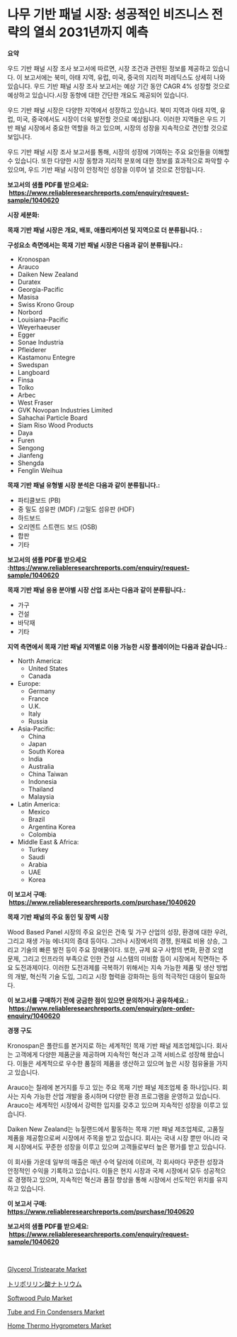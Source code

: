 <p><h1>나무 기반 패널 시장: 성공적인 비즈니스 전략의 열쇠 2031년까지 예측</h1></p><p><strong>요약</strong></p>
<p><p>우드 기반 패널 시장 조사 보고서에 따르면, 시장 조건과 관련된 정보를 제공하고 있습니다. 이 보고서에는 북미, 아태 지역, 유럽, 미국, 중국의 지리적 퍼레딕스도 상세히 나와 있습니다. 우드 기반 패널 시장 조사 보고서는 예상 기간 동안 CAGR 4% 성장할 것으로 예상하고 있습니다.시장 동향에 대한 간단한 개요도 제공되어 있습니다.</p><p>우드 기반 패널 시장은 다양한 지역에서 성장하고 있습니다. 북미 지역과 아태 지역, 유럽, 미국, 중국에서도 시장이 더욱 발전할 것으로 예상됩니다. 이러한 지역들은 우드 기반 패널 시장에서 중요한 역할을 하고 있으며, 시장의 성장을 지속적으로 견인할 것으로 보입니다.</p><p>우드 기반 패널 시장 조사 보고서를 통해, 시장의 성장에 기여하는 주요 요인들을 이해할 수 있습니다. 또한 다양한 시장 동향과 지리적 분포에 대한 정보를 효과적으로 파악할 수 있으며, 우드 기반 패널 시장이 안정적인 성장을 이루어 낼 것으로 전망됩니다.</p></p>
<p><strong>보고서의 샘플 PDF를 받으세요: &nbsp;<a href="https://www.reliableresearchreports.com/enquiry/request-sample/1040620">https://www.reliableresearchreports.com/enquiry/request-sample/1040620</a></strong></p>
<p><strong>시장 세분화:</strong></p>
<p><strong> 목재 기반 패널 시장은 개요, 배포, 애플리케이션 및 지역으로 더 분류됩니다. :</strong></p>
<p><strong>구성요소 측면에서는 목재 기반 패널 시장은 다음과 같이 분류됩니다.:</strong></p>
<p><ul><li>Kronospan</li><li>Arauco</li><li>Daiken New Zealand</li><li>Duratex</li><li>Georgia-Pacific</li><li>Masisa</li><li>Swiss Krono Group</li><li>Norbord</li><li>Louisiana-Pacific</li><li>Weyerhaeuser</li><li>Egger</li><li>Sonae Industria</li><li>Pfleiderer</li><li>Kastamonu Entegre</li><li>Swedspan</li><li>Langboard</li><li>Finsa</li><li>Tolko</li><li>Arbec</li><li>West Fraser</li><li>GVK Novopan Industries Limited</li><li>Sahachai Particle Board</li><li>Siam Riso Wood Products</li><li>Daya</li><li>Furen</li><li>Sengong</li><li>Jianfeng</li><li>Shengda</li><li>Fenglin
    Weihua</li></ul></p>
<p><strong> 목재 기반 패널 유형별 시장 분석은 다음과 같이 분류됩니다.:</strong></p>
<p><ul><li>파티클보드 (PB)</li><li>중 밀도 섬유판 (MDF) /고밀도 섬유판 (HDF)</li><li>하드보드</li><li>오리엔트 스트랜드 보드 (OSB)</li><li>합판</li><li>기타</li></ul></p>
<p><strong>보고서의 샘플 PDF를 받으세요 :<a href="https://www.reliableresearchreports.com/enquiry/request-sample/1040620">https://www.reliableresearchreports.com/enquiry/request-sample/1040620</a></strong></p>
<p><strong> 목재 기반 패널 응용 분야별 시장 산업 조사는 다음과 같이 분류됩니다.:</strong></p>
<p><ul><li>가구</li><li>건설</li><li>바닥재</li><li>기타</li></ul></p>
<p><strong>지역 측면에서 목재 기반 패널 지역별로 이용 가능한 시장 플레이어는 다음과 같습니다.:</strong></p>
<p><ul>
    <li>
        North America:
        <ul>
            <li>United States</li>
            <li>Canada</li>
        </ul>
    </li>
    <li>
        Europe:
        <ul>
            <li>Germany</li>
            <li>France</li>
            <li>U.K.</li>
            <li>Italy</li>
            <li>Russia</li>
        </ul>
    </li>
    <li>
        Asia-Pacific:
        <ul>
            <li>China</li>
            <li>Japan</li>
            <li>South Korea</li>
            <li>India</li>
            <li>Australia</li>
            <li>China Taiwan</li>
            <li>Indonesia</li>
            <li>Thailand</li>
            <li>Malaysia</li>
        </ul>
    </li>
    <li>
        Latin America:
        <ul>
            <li>Mexico</li>
            <li>Brazil</li>
            <li>Argentina Korea</li>
            <li>Colombia</li>
        </ul>
    </li>
    <li>
        Middle East & Africa:
        <ul>
            <li>Turkey</li>
            <li>Saudi</li>
            <li>Arabia</li>
            <li>UAE</li>
            <li>Korea</li>
        </ul>
    </li>
    </ul></p>
<p><strong>이 보고서 구매: &nbsp;<a href="https://www.reliableresearchreports.com/purchase/1040620">https://www.reliableresearchreports.com/purchase/1040620</a></strong></p>
<p><strong>목재 기반 패널의 주요 동인 및 장벽 시장</strong></p>
<p><p>Wood Based Panel 시장의 주요 요인은 건축 및 가구 산업의 성장, 환경에 대한 우려, 그리고 재생 가능 에너지의 증대 등이다. 그러나 시장에서의 경쟁, 원재료 비용 상승, 그리고 기술의 빠른 발전 등이 주요 장애물이다. 또한, 규제 요구 사항의 변화, 환경 오염 문제, 그리고 인프라의 부족으로 인한 건설 시스템의 미비함 등이 시장에서 직면하는 주요 도전과제이다. 이러한 도전과제를 극복하기 위해서는 지속 가능한 제품 및 생산 방법의 개발, 혁신적 기술 도입, 그리고 시장 협력을 강화하는 등의 적극적인 대응이 필요하다.</p></p>
<p><strong>이 보고서를 구매하기 전에 궁금한 점이 있으면 문의하거나 공유하세요.: &nbsp;<a href="https://www.reliableresearchreports.com/enquiry/pre-order-enquiry/1040620">https://www.reliableresearchreports.com/enquiry/pre-order-enquiry/1040620</a></strong></p>
<p><strong>경쟁 구도</strong></p>
<p><p>Kronospan은 폴란드를 본거지로 하는 세계적인 목재 기반 패널 제조업체입니다. 회사는 고객에게 다양한 제품군을 제공하며 지속적인 혁신과 고객 서비스로 성장해 왔습니다. 이들은 세계적으로 우수한 품질의 제품을 생산하고 있으며 높은 시장 점유율을 가지고 있습니다.</p><p>Arauco는 칠레에 본거지를 두고 있는 주요 목재 기반 패널 제조업체 중 하나입니다. 회사는 지속 가능한 산업 개발을 중시하며 다양한 환경 프로그램을 운영하고 있습니다. Arauco는 세계적인 시장에서 강력한 입지를 갖추고 있으며 지속적인 성장을 이루고 있습니다.</p><p>Daiken New Zealand는 뉴질랜드에서 활동하는 목재 기반 패널 제조업체로, 고품질 제품을 제공함으로써 시장에서 주목을 받고 있습니다. 회사는 국내 시장 뿐만 아니라 국제 시장에서도 꾸준한 성장을 이루고 있으며 고객들로부터 높은 평가를 받고 있습니다.</p><p>이 회사들 가운데 일부의 매출은 매년 수억 달러에 이르며, 각 회사마다 꾸준한 성장과 안정적인 수익을 기록하고 있습니다. 이들은 현지 시장과 국제 시장에서 모두 성공적으로 경쟁하고 있으며, 지속적인 혁신과 품질 향상을 통해 시장에서 선도적인 위치를 유지하고 있습니다.</p></p>
<p><strong>이 보고서 구매: &nbsp; <a href="https://www.reliableresearchreports.com/purchase/1040620">https://www.reliableresearchreports.com/purchase/1040620</a></strong></p>
<p><strong>보고서의 샘플 PDF를 받으세요: &nbsp;<a href="https://www.reliableresearchreports.com/enquiry/request-sample/1040620">https://www.reliableresearchreports.com/enquiry/request-sample/1040620</a></strong><strong></strong></p>
<p>&nbsp;</p>
<p><p><a href="https://issuu.com/reportprime-2/docs/glycerol-tristearate-market-size-2030.pptx">Glycerol Tristearate Market</a></p><p><a href="https://github.com/bevdtkn4419963/Market-Research-Report-List-1/blob/main/4912191188718.md">トリポリリン酸ナトリウム</a></p><p><a href="https://noble-drawer-34c.notion.site/Softwood-Pulp-Market-Research-Report-Forecasted-for-Period-from-2024-2031-by-Market-Type-Market--ee0871dbdc07449c923c5beff34ba223">Softwood Pulp Market</a></p><p><a href="https://github.com/NorbertYates/Market-Research-Report-List-3/blob/main/tube-and-fin-condensers-market.md">Tube and Fin Condensers Market</a></p><p><a href="https://view.publitas.com/reportprime-1/home-thermo-hygrometers-market-size-focuses-on-market-dynamics-in-depth-analysis-and-future-projections-of-its-market-forecasted-for-period-from-2023-to-2030/">Home Thermo Hygrometers Market</a></p></p>